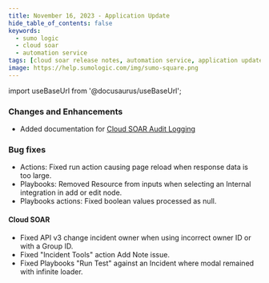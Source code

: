 ```yaml
---
title: November 16, 2023 - Application Update
hide_table_of_contents: false
keywords:
  - sumo logic
  - cloud soar
  - automation service
tags: [cloud soar release notes, automation service, application update]
image: https://help.sumologic.com/img/sumo-square.png
---
```


import useBaseUrl from '@docusaurus/useBaseUrl';

### Changes and Enhancements 
* Added documentation for [Cloud SOAR Audit Logging](/docs/cloud-soar/audit-event-index/)

### Bug fixes 
* Actions: Fixed run action causing page reload when response data is too large.
* Playbooks: Removed Resource from inputs when selecting an Internal integration in add or edit node.
* Playbooks actions: Fixed boolean values processed as null.
#### Cloud SOAR
* Fixed API v3 change incident owner when using incorrect owner ID or with a Group ID.
* Fixed "Incident Tools" action Add Note issue.
* Fixed Playbooks "Run Test" against an Incident where modal remained with infinite loader.